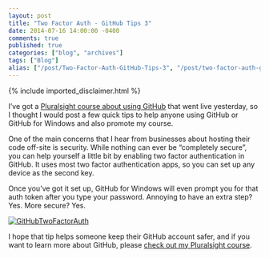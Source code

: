 ```yaml
---
layout: post
title: "Two Factor Auth - GitHub Tips 3"
date: 2014-07-16 14:00:00 -0400
comments: true
published: true
categories: ["blog", "archives"]
tags: ["Blog"]
alias: ["/post/Two-Factor-Auth-GitHub-Tips-3", "/post/two-factor-auth-github-tips-3"]
---
```

<!-- more -->
{% include imported_disclaimer.html %}
<p>I’ve got a <a href="http://pluralsight.com/training/Courses/TableOfContents/github-windows-developers" target="_blank">Pluralsight course about using GitHub</a> that went live yesterday, so I thought I would post a few quick tips to help anyone using GitHub or GitHub for Windows and also promote my course.</p> <p>One of the main concerns that I hear from businesses about hosting their code off-site is security. While nothing can ever be “completely secure”, you can help yourself a little bit by enabling two factor authentication in GitHub. It uses most two factor authentication apps, so you can set up any device as the second key.</p> <p>Once you’ve got it set up, GitHub for Windows will even prompt you for that auth token after you type your password. Annoying to have an extra step? Yes. More secure? Yes.</p> <p><a href="http://brendan.enrick.com/image.axd?picture=GitHubTwoFactorAuth.png"><img title="GitHubTwoFactorAuth" style="border-left-width: 0px; max-width: 100%; border-right-width: 0px; border-bottom-width: 0px; display: inline; border-top-width: 0px" border="0" alt="GitHubTwoFactorAuth" src="http://brendan.enrick.com/image.axd?picture=GitHubTwoFactorAuth_thumb.png"></a> </p> <p>I hope that tip helps someone keep their GitHub account safer, and if you want to learn more about GitHub, please <a href="http://pluralsight.com/training/Courses/TableOfContents/github-windows-developers" target="_blank">check out my Pluralsight course</a>.</p>
